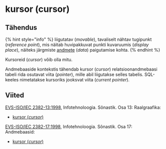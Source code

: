 # kursor \(cursor\)

## Tähendus

{% hint style="info" %}
liigutatav \(_movable_\), tavaliselt nähtav tugipunkt \(_reference point_\), mis näitab huvipakkuvat punkti kuvaruumis \(_display place_\), näiteks järgmiste [andmete](andmed-data.md) \(_data_\) paigutamise kohta.
{% endhint %}

Kursoreid \(_cursor_\) võib olla mitu. 

Andmebaaside kontekstis tähendab kursor \(_cursor_\) relatsioonandmebaasi tabeli rida osutavat viita \(_pointer_\), mille abil liigutakse selles tabelis. SQL-keeles nimetatakse kursoriks jooksvat viita \(_current pointer_\).

## Viited

[EVS-ISO/IEC 2382-13:1998](https://www.evs.ee/et/evs-iso-iec-2382-13-1998), Infotehnoloogia. Sõnastik. Osa 13: Raalgraafika:

* [kursor \(_cursor_\)](http://www.eki.ee/dict/its/index.cgi?Q=D2C2F895-6C03-1014-88DC-FC5F0DBED45A&F=GUID&C01=1&C02=0&C10=1)

[EVS-ISO/IEC 2382-17:1998](https://www.evs.ee/et/evs-iso-iec-2382-17-1998), Infotehnoloogia. Sõnastik. Osa 17: Andmebaasid:

* [kursor \(_cursor_\)](http://www.eki.ee/dict/its/index.cgi?Q=D3CCD6D1-6C03-1014-88DC-FC5F0DBED45A&F=GUID&C01=1&C02=0&C10=1)

